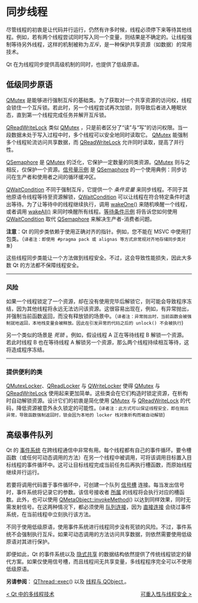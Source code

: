 # 同步线程

尽管线程的初衷是让代码并行运行，仍然有许多时候，线程必须停下来等待其他线程。例如，若有两个线程尝试同时写入同一个变量，则结果是不确定的。让线程强制等待另外线程，这样的机制被称为*互斥*，是一种保护共享资源（如数据）的常用技术。

Qt 在为线程同步提供高级机制的同时，也提供了低级原语。



## 低级同步原语

[QMutex]() 是能够进行强制互斥的基础类。为了获取对一个共享资源的访问权，线程会锁住一个互斥锁。若此时，另一个线程尝试再次加锁，则导致后者进入睡眠状态，直到第一个线程完成任务并解开互斥锁。

[QReadWriteLock]() 类似 [QMutex]() ，只是前者区分了“读”与“写”的访问权限。当一段数据未处于写入过程中时，多个线程可以安全地同时读取它。 [QMutex]() 能强制多个线程轮流访问共享数据，而 [QReadWriteLock]() 允许同时读取，提高了并行性。

[QSemaphore]() 是 [QMutex]() 的泛化，它保护一定数量的同类资源。[QMutex]() 则与之相反，仅保护一个资源。[信号量示例]() 是 [QSemaphore]() 的一个使用典例：同步访问在生产者和使用者之间的循环缓冲区。

[QWaitCondition]() 不同于强制互斥，它提供一个 *条件变量* 来同步线程。不同于其他原语令线程等待至资源解锁，[QWaitCondition]() 可以让线程在符合特定条件时退出等待。为了让等待中的线程继续执行，调用 [wakeOne()]() 来随机唤醒一个线程，或者调用 [wakeAll()]() 来同时唤醒所有线程。[等待条件示例]() 将告诉您如何使用 [QWaitCondition]() 取代 [QSemaphore]() 来解决生产者-消费者问题。

**注意**：Qt 的同步类依赖于使用正确对齐的指针。例如，您不能在 MSVC 中使用打包类。（`译者注：即使用 #pragma pack 或 alignas 等方式非常规对齐地存储同步类对象`)

这些线程同步类能让一个方法做到线程安全。不过，这会导致性能损失，因此大多数 Qt 的方法都不保障线程安全。

----

### 风险

如果一个线程锁定了一个资源，却在没有使用完毕后解锁它，则可能会导致程序冻结，因为其他线程将永远无法访问该资源。这很容易出现在，例如，有异常抛出，并强制当前函数返回，而没有释放锁的场景中。（`译者注：异常抛出时，当前函数会被强制就地返回，本地栈变量会被释放。因此在引发异常的代码之后的 unlock() 不会被执行`)

另一个类似的场景是 *死锁* 。例如，假设线程 A 正在等待线程 B 解锁一个资源。若此时线程 B 也在等待线程 A 解锁另一个资源，那么两个线程持续相互等待，这将造成程序冻结。

----

### 提供便利的类

[QMutexLocker]()、[QReadLocker]() 与 [QWriteLocker]() 使得 [QMutex]() 与 [QReadWriteLock]() 使用起来更加简单。这些类会在它们构造时锁定资源，在析构时自动解锁资源。设计它们的初衷是简化使用 [QMutex]() 与 [QReadWriteLock]() 的代码，降低资源被意外永久锁定的可能性。(`译者注：此方式可以保证线程安全，即在抛出异常，导致函数强制返回时，锁会因为本地的 locker 栈对象析构而被自动解锁`)



## 高级事件队列

Qt 的 [事件系统]() 在跨线程通信中非常有用。每个线程都有自己的事件循环。要令槽函数（或任何可动态调用的方法）在另一个线程中被调用，可将该调用目标置入目标线程的事件循环中。这可让目标线程完成当前任务后再执行槽函数，而原始线程继续并行运行。

若要将调用代码置于事件循环中，可创建一个队列 [信号槽]() 连接。每当发出信号时，事件系统将记录它的参数。该信号接收者 [所属]() 的线程将会执行对应的槽函数。此外，也可以使用 [QMetaObject::invokeMethod]()() 以达到同样效果，同时无需发射信号。在这两种情况下，都必须使用 [队列连接]()，因为 [直接连接]() 会绕过事件系统，在当前线程中立刻执行该方法。

不同于使用低级原语，使用事件系统进行线程同步没有死锁的风险。不过，事件系统不会强制执行互斥。如果可动态调用的方法访问共享数据，则依然需要使用低级原语对其进行保护。

即便如此，Qt 的事件系统以及 [隐式共享]() 的数据结构依然提供了传统线程锁定的替代方案。如果仅使用信号槽，而且线程间无共享变量，多线程程序完全可以不使用低级原语。

**另请参阅**： [QThread::exec]()() 以及 [线程与 QObject ]()。

<p>
<a style="float:left" href="threads-technologies.html">&#60; Qt 中的多线程技术</a>
<a style="float:right" href="threads-reentrancy.html">可重入性与线程安全 &#62;</a>
</p>

